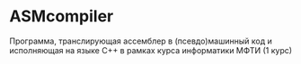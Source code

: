 # ASMcompiler
Программа, транслирующая ассемблер в (псевдо)машинный код и исполняющая на языке С++  в рамках курса информатики МФТИ
(1 курс)
